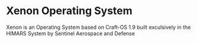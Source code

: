 # Xenon Operating System
Xenon is an Operating System based on Craft-OS 1.9 built exculsively in the HIMARS System by Sentinel Aerospace and Defense 
